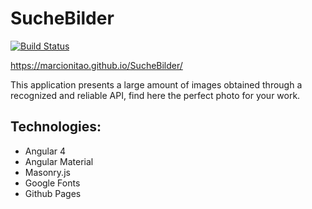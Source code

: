 # SucheBilder
[![Build Status](https://travis-ci.org/marcionitao/SucheBilder.svg?branch=master)](https://travis-ci.org/marcionitao/SucheBilder)

https://marcionitao.github.io/SucheBilder/

This application presents a large amount of images obtained through a recognized and reliable API, find here the perfect photo for your work.

## Technologies:
- Angular 4
- Angular Material
- Masonry.js
- Google Fonts
- Github Pages
